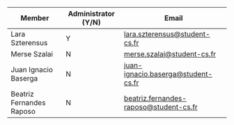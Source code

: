 | Member    | Administrator (Y/N) | Email
| -------- | ------- | ----------- |
| Lara Szterensus | Y | lara.szterensus@student-cs.fr |
| Merse Szalai | N | merse.szalai@student-cs.fr |
| Juan Ignacio Baserga | N | juan-ignacio.baserga@student-cs.fr |
| Beatriz Fernandes Raposo | N | beatriz.fernandes-raposo@student-cs.fr|

